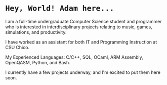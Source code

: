 # `Hey, World! Adam here...`
I am a full-time undergraduate Computer Science student and programmer who is interested in interdisciplinary projects relating to music, games, simulations, and productivity.

I have worked as an assistant for both IT and Programming Instruction at CSU Chico.

My Experienced Languages: C/C++, SQL, OCaml, ARM Assembly, OpenQASM, Python, and Bash.

I currently have a few projects underway, and I'm excited to put them here soon.

<!---
AdamUllmann/AdamUllmann is a ✨ special ✨ repository because its `README.md` (this file) appears on your GitHub profile.
You can click the Preview link to take a look at your changes.
--->
